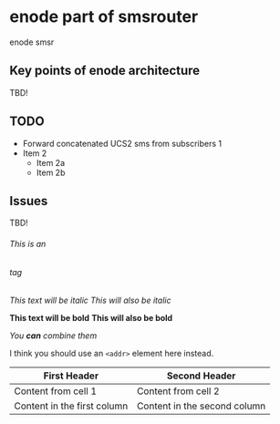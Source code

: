 # enode part of smsrouter
enode smsr

## Key points of enode architecture
TBD!

## TODO
* Forward concatenated UCS2 sms from subscribers 1
* Item 2
  * Item 2a
  * Item 2b

## Issues

TBD!
###### This is an <h6> tag
  
  *This text will be italic*
_This will also be italic_

**This text will be bold**
__This will also be bold__

_You **can** combine them_

I think you should use an
`<addr>` element here instead.

First Header | Second Header
------------ | -------------
Content from cell 1 | Content from cell 2
Content in the first column | Content in the second column
